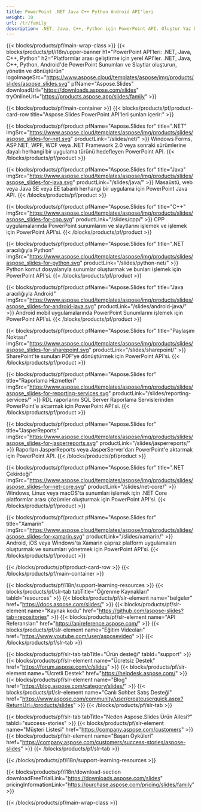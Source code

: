 ```yaml
---
title: PowerPoint .NET Java C++ Python Android API'leri
weight: 10
url: /tr/family
description: .NET, Java, C++, Python için PowerPoint API. Oluştur Yaz Düzenle Render Yazdır PowerPoint PPT, PPTX, ODP. Slaytları SSRS ve JasperReports'ta Dışa Aktarma
---
```


{{< blocks/products/pf/main-wrap-class >}}
{{< blocks/products/pf/i18n/upper-banner h1="PowerPoint API'leri: .NET, Java, C++, Python" h2="Platformlar arası geliştirme için yerel API'ler. .NET, Java, C++, Python, Android'de PowerPoint Sunumları ve Slaytlar oluşturun, yönetin ve dönüştürün" logoImageSrc="https://www.aspose.cloud/templates/aspose/img/products/slides/aspose_slides.svg" pfName="Aspose.Slides" downloadUrl="https://downloads.aspose.com/slides" tryOnlineUrl="https://products.aspose.app/slides/family" >}}

{{< blocks/products/pf/main-container >}}
{{< blocks/products/pf/product-card-row title="Aspose.Slides PowerPoint API'leri şunları içerir:" >}}

{{< blocks/products/pf/product pfName="Aspose.Slides for" title=".NET" imgSrc="https://www.aspose.cloud/templates/aspose/img/products/slides/aspose_slides-for-net.svg" productLink="/slides/net/" >}}
Windows Forms, ASP.NET, WPF, WCF veya .NET Framework 2.0 veya sonraki sürümlerine dayalı herhangi bir uygulama türünü hedefleyen PowerPoint API.
{{< /blocks/products/pf/product >}}

{{< blocks/products/pf/product pfName="Aspose.Slides for" title="Java" imgSrc="https://www.aspose.cloud/templates/aspose/img/products/slides/aspose_slides-for-java.svg" productLink="/slides/java/" >}}
Masaüstü, web veya Java SE veya EE tabanlı herhangi bir uygulama için PowerPoint Java API.
{{< /blocks/products/pf/product >}}

{{< blocks/products/pf/product pfName="Aspose.Slides for" title="C++" imgSrc="https://www.aspose.cloud/templates/aspose/img/products/slides/aspose_slides-for-cpp.svg" productLink="/slides/cpp/" >}}
CPP uygulamalarında PowerPoint sunumlarını ve slaytlarını işlemek ve işlemek için PowerPoint API'si.
{{< /blocks/products/pf/product >}}

{{< blocks/products/pf/product pfName="Aspose.Slides for" title=".NET aracılığıyla Python" imgSrc="https://www.aspose.cloud/templates/aspose/img/products/slides/aspose_slides-for-python.svg" productLink="/slides/python-net/" >}}
Python komut dosyalarıyla sunumlar oluşturmak ve bunları işlemek için PowerPoint API'si.
{{< /blocks/products/pf/product >}}

{{< blocks/products/pf/product pfName="Aspose.Slides for" title="Java aracılığıyla Android" imgSrc="https://www.aspose.cloud/templates/aspose/img/products/slides/aspose_slides-for-android-java.svg" productLink="/slides/android-java/" >}}
Android mobil uygulamalarında PowerPoint Sunumlarını işlemek için PowerPoint API'si.
{{< /blocks/products/pf/product >}}

{{< blocks/products/pf/product pfName="Aspose.Slides for" title="Paylaşım Noktası" imgSrc="https://www.aspose.cloud/templates/aspose/img/products/slides/aspose_slides-for-sharepoint.svg" productLink="/slides/sharepoint/" >}}
SharePoint'te sunuları PDF'ye dönüştürmek için PowerPoint API'si.
{{< /blocks/products/pf/product >}}

{{< blocks/products/pf/product pfName="Aspose.Slides for" title="Raporlama Hizmetleri" imgSrc="https://www.aspose.cloud/templates/aspose/img/products/slides/aspose_slides-for-reporting-services.svg" productLink="/slides/reporting-services/" >}}
RDL raporlarını SQL Server Raporlama Servislerinden PowerPoint'e aktarmak için PowerPoint API'si.
{{< /blocks/products/pf/product >}}

{{< blocks/products/pf/product pfName="Aspose.Slides for" title="JasperReports" imgSrc="https://www.aspose.cloud/templates/aspose/img/products/slides/aspose_slides-for-jasperreports.svg" productLink="/slides/jasperreports/" >}}
Raporları JasperReports veya JasperServer'dan PowerPoint'e aktarmak için PowerPoint API.
{{< /blocks/products/pf/product >}}

{{< blocks/products/pf/product pfName="Aspose.Slides for" title=".NET Çekirdeği" imgSrc="https://www.aspose.cloud/templates/aspose/img/products/slides/aspose_slides-for-net-core.svg" productLink="/slides/net-core/" >}}
Windows, Linux veya macOS'ta sunumları işlemek için .NET Core platformlar arası çözümler oluşturmak için PowerPoint API'si.
{{< /blocks/products/pf/product >}}

{{< blocks/products/pf/product pfName="Aspose.Slides for" title="Xamarin" imgSrc="https://www.aspose.cloud/templates/aspose/img/products/slides/aspose_slides-for-xamarin.svg" productLink="/slides/xamarin/" >}}
Android, iOS veya Windows'ta Xamarin çapraz platform uygulamaları oluşturmak ve sunumları yönetmek için PowerPoint API'si.
{{< /blocks/products/pf/product >}}

{{< /blocks/products/pf/product-card-row >}}
{{< /blocks/products/pf/main-container >}}

{{< blocks/products/pf/i18n/support-learning-resources >}}
{{< blocks/products/pf/slr-tab tabTitle="Öğrenme Kaynakları" tabId="resources" >}}
{{< blocks/products/pf/slr-element name="belgeler" href="https://docs.aspose.com/slides/" >}}
{{< blocks/products/pf/slr-element name="Kaynak kodu" href="https://github.com/aspose-slides?tab=repositories" >}}
{{< blocks/products/pf/slr-element name="API Referansları" href="https://apireference.aspose.com/" >}}
{{< blocks/products/pf/slr-element name="Eğitim Videoları" href="https://www.youtube.com/user/asposevideo" >}}
{{< /blocks/products/pf/slr-tab >}}

{{< blocks/products/pf/slr-tab tabTitle="Ürün desteği" tabId="support" >}}
{{< blocks/products/pf/slr-element name="Ücretsiz Destek" href="https://forum.aspose.com/c/slides" >}}
{{< blocks/products/pf/slr-element name="Ücretli Destek" href="https://helpdesk.aspose.com/" >}}
{{< blocks/products/pf/slr-element name="Blog" href="https://blog.aspose.com/category/slides/" >}}
{{< blocks/products/pf/slr-element name="Canlı Sohbet Satış Desteği" href="https://www.aspose.com/community/user/createuserquick.aspx?ReturnUrl=/products/slides" >}}
{{< /blocks/products/pf/slr-tab >}}

{{< blocks/products/pf/slr-tab tabTitle="Neden Aspose.Slides Ürün Ailesi?" tabId="success-stories" >}}
{{< blocks/products/pf/slr-element name="Müşteri Listesi" href="https://company.aspose.com/customers" >}}
{{< blocks/products/pf/slr-element name="Başarı Öyküleri" href="https://company.aspose.com/customers/success-stories/aspose-slides" >}}
{{< /blocks/products/pf/slr-tab >}}

{{< /blocks/products/pf/i18n/support-learning-resources >}}

{{< blocks/products/pf/i18n/download-section downloadFreeTrialLink="https://downloads.aspose.com/slides" pricingInformationLink="https://purchase.aspose.com/pricing/slides/family" >}}

{{< /blocks/products/pf/main-wrap-class >}}